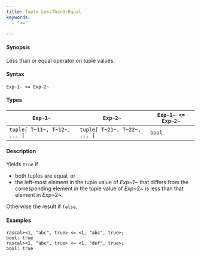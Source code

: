 ```yaml
---
title: Tuple LessThanOrEqual
keywords:
  - "<="

---
```


#### Synopsis

Less than or equal operator on tuple values.

#### Syntax

`Exp~1~ <= Exp~2~`

#### Types


| `Exp~1~`                      |  `Exp~2~`                      | `Exp~1~ <= Exp~2~`  |
| --- | --- | --- |
| `tuple[ T~11~, T~12~, ... ]` |  `tuple[ T~21~, T~22~, ... ]` | `bool`                |


#### Description

Yields `true` if 

*  both tuples are equal, or
*  the left-most element in the tuple value of _Exp~1~_ that differs from the corresponding element in the tuple 
value of _Exp_~2~ is less than that element in _Exp_~2~.


Otherwise the result if `false`.

#### Examples


```rascal-shell 
rascal><1, "abc", true> <= <1, "abc", true>;
bool: true
rascal><1, "abc", true> <= <1, "def", true>;
bool: true
```


